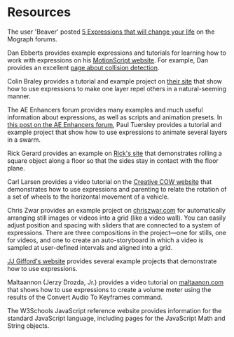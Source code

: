 # Resources

The user 'Beaver' posted [5 Expressions that will change your life](http://mograph.net/board/index.php?showtopic=13954) on the Mograph forums.

Dan Ebberts provides example expressions and tutorials for learning how to work with expressions on his [MotionScript website](http://www.adobe.com/go/learn_ae_motionscripthome). For example, Dan provides an excellent [page about collision detection](http://www.motionscript.com/design-guide/collision.html).

Colin Braley provides a tutorial and example project on [their site](http://www.adobe.com/go/learn_ae_colinrepelexpression) that show how to use expressions to make one layer repel others in a natural-seeming manner.

The AE Enhancers forum provides many examples and much useful information about expressions, as well as scripts and animation presets. In [this post on the AE Enhancers forum](http://www.adobe.com/go/learn_ae_paulswarmexpression), Paul Tuersley provides a tutorial and example project that show how to use expressions to animate several layers in a swarm.

Rick Gerard provides an example on [Rick's site](http://www.adobe.com/go/learn_ae_ricksquarewheels) that demonstrates rolling a square object along a floor so that the sides stay in contact with the floor plane.

Carl Larsen provides a video tutorial on the [Creative COW website](http://library.creativecow.net/articles/larsen_carl/vehicle_rig.php) that demonstrates how to use expressions and parenting to relate the rotation of a set of wheels to the horizontal movement of a vehicle.

Chris Zwar provides an example project on [chriszwar.com](http://chriszwar.com/wordpress/2008/11/imagegrids/) for automatically arranging still images or videos into a grid (like a video wall). You can easily adjust position and spacing with sliders that are connected to a system of expressions. There are three compositions in the project—one for stills, one for videos, and one to create an auto-storyboard in which a video is sampled at user-defined intervals and aligned into a grid.

[JJ Gifford's website](http://www.adobe.com/go/learn_ae_jjgiffordexpressions) provides several example projects that demonstrate how to use expressions.

Maltaannon (Jerzy Drozda, Jr.) provides a video tutorial on [maltaanon.com](http://maltaannon.com/articles/after-effects/smart-volume-meter/) that shows how to use expressions to create a volume meter using the results of the Convert Audio To Keyframes command.

The W3Schools JavaScript reference website provides information for the standard JavaScript language, including pages for the JavaScript Math and String objects.
